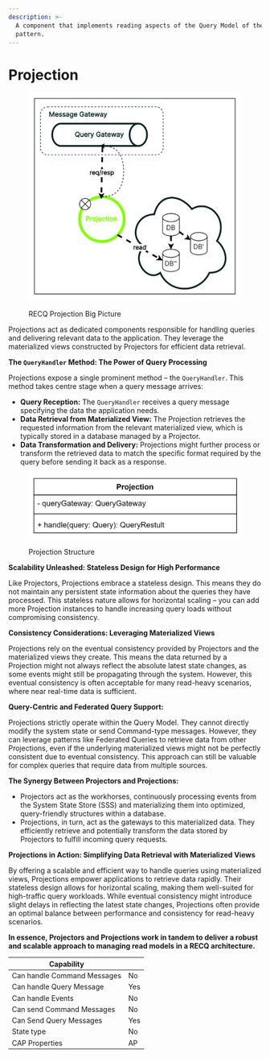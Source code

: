 ```yaml
---
description: >-
  A component that implements reading aspects of the Query Model of the CQRS
  pattern.
---
```


# Projection

<figure><img src="../../.gitbook/assets/image (20).png" alt=""><figcaption><p>RECQ Projection Big Picture</p></figcaption></figure>

Projections act as dedicated components responsible for handling queries and delivering relevant data to the application. They leverage the materialized views constructed by Projectors for efficient data retrieval.

**The `QueryHandler` Method: The Power of Query Processing**

Projections expose a single prominent method – the `QueryHandler`. This method takes centre stage when a query message arrives:

* **Query Reception:** The `QueryHandler` receives a query message specifying the data the application needs.
* **Data Retrieval from Materialized View:** The Projection retrieves the requested information from the relevant materialized view, which is typically stored in a database managed by a Projector.
* **Data Transformation and Delivery:** Projections might further process or transform the retrieved data to match the specific format required by the query before sending it back as a response.

<figure><img src="../../.gitbook/assets/image (36).png" alt=""><figcaption><p>Projection Structure</p></figcaption></figure>

**Scalability Unleashed: Stateless Design for High Performance**

Like Projectors, Projections embrace a stateless design. This means they do not maintain any persistent state information about the queries they have processed. This stateless nature allows for horizontal scaling – you can add more Projection instances to handle increasing query loads without compromising consistency.

**Consistency Considerations: Leveraging Materialized Views**

Projections rely on the eventual consistency provided by Projectors and the materialized views they create. This means the data returned by a Projection might not always reflect the absolute latest state changes, as some events might still be propagating through the system. However, this eventual consistency is often acceptable for many read-heavy scenarios, where near real-time data is sufficient.

**Query-Centric and Federated Query Support:**

Projections strictly operate within the Query Model. They cannot directly modify the system state or send Command-type messages. However, they can leverage patterns like Federated Queries to retrieve data from other Projections, even if the underlying materialized views might not be perfectly consistent due to eventual consistency. This approach can still be valuable for complex queries that require data from multiple sources.

**The Synergy Between Projectors and Projections:**

* Projectors act as the workhorses, continuously processing events from the System State Store (SSS) and materializing them into optimized, query-friendly structures within a database.
* Projections, in turn, act as the gateways to this materialized data. They efficiently retrieve and potentially transform the data stored by Projectors to fulfill incoming query requests.

**Projections in Action: Simplifying Data Retrieval with Materialized Views**

By offering a scalable and efficient way to handle queries using materialized views, Projections empower applications to retrieve data rapidly. Their stateless design allows for horizontal scaling, making them well-suited for high-traffic query workloads. While eventual consistency might introduce slight delays in reflecting the latest state changes, Projections often provide an optimal balance between performance and consistency for read-heavy scenarios.

**In essence, Projectors and Projections work in tandem to deliver a robust and scalable approach to managing read models in a RECQ architecture.**

| Capability                  |     |
| --------------------------- | --- |
| Can handle Command Messages | No  |
| Can handle Query Message    | Yes |
| Can handle Events           | No  |
| Can send Command Messages   | No  |
| Can Send Query Messages     | Yes |
| State type                  | No  |
| CAP Properties              | AP  |
